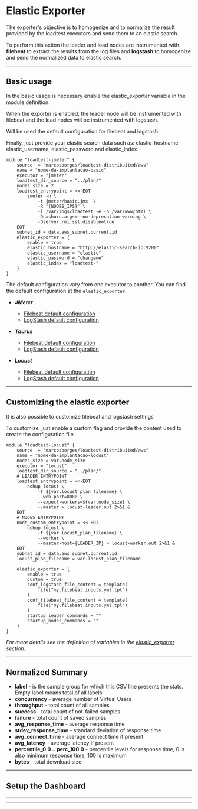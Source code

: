 # Elastic Exporter

The exporter's objective is to homogenize and to normalize the result provided by the loadtest executors and send them to an elastic search.

To perform this action the leader and load nodes are instrumented with **filebeat** to extract the results from the log files and **logstash** to homogenize and send the normalized data to elastic search.

---


## Basic usage

In the basic usage is necessary enable the elastic_exporter variable in the module definition.

When the exporter is enabled, the leader node will be instrumented with filebeat and the load nodes will be instrumented with logstash.

Will be used the default configuration for filebeat and logstash.

Finally, just provide your elastic search data such as: elastic_hostname, elastic_username, elastic_password and elastic_index.

```hcl
module "loadtest-jmeter" {
    source  = "marcosborges/loadtest-distribuited/aws"
    name = "nome-da-implantacao-basic"
    executor = "jmeter"
    loadtest_dir_source = "../plan/"
    nodes_size = 2
    loadtest_entrypoint = <<-EOT
        jmeter -n \
            -t jmeter/basic.jmx  \
            -R "{NODES_IPS}" \
            -l /var/logs/loadtest -e -o /var/www/html \
            -Dnashorn.args=--no-deprecation-warning \
            -Dserver.rmi.ssl.disable=true
    EOT
    subnet_id = data.aws_subnet.current.id
    elastic_exporter = {
        enable = true
        elastic_hostname = "http://elastic-search-ip:9200"
        elastic_username = "elastic"
        elastic_password = "changeme"
        elastic_index = "loadtest-"
    }
}
```
The default configuration vary from one executor to another. You can find the default configuration at the `elastic_exporter`.

- ***JMeter***
    - [Filebeat default configuration](https://github.com/marcosborges/terraform-aws-loadtest-distribuited/blob/master/scripts/jmeter.elk.filebeat.inputs.yml.tpl)
    - [LogStash default configuration](https://github.com/marcosborges/terraform-aws-loadtest-distribuited/blob/master/scripts/jmeter.elk.logstash.conf.tpl)


- ***Taurus***
    - [Filebeat default configuration](https://github.com/marcosborges/terraform-aws-loadtest-distribuited/blob/master/scripts/jmeter.elk.filebeat.inputs.yml.tpl)
    - [LogStash default configuration](https://github.com/marcosborges/terraform-aws-loadtest-distribuited/blob/master/scripts/jmeter.elk.logstash.conf.tpl)


- ***Locust***
    - [Filebeat default configuration](https://github.com/marcosborges/terraform-aws-loadtest-distribuited/blob/master/scripts/jmeter.elk.filebeat.inputs.yml.tpl)
    - [LogStash default configuration](https://github.com/marcosborges/terraform-aws-loadtest-distribuited/blob/master/scripts/jmeter.elk.logstash.conf.tpl)

---

## Customizing the elastic exporter

It is also possible to customize filebeat and logstash settings

To customize, just enable a custom flag and provide the content used to create the configuration file.



```hcl
module "loadtest-locust" {
    source  = "marcosborges/loadtest-distribuited/aws"
    name = "nome-da-implantacao-locust"
    nodes_size = var.node_size
    executor = "locust"
    loadtest_dir_source = "../plan/"
    # LEADER ENTRYPOINT
    loadtest_entrypoint = <<-EOT
        nohup locust \
            -f ${var.locust_plan_filename} \
            --web-port=8080 \
            --expect-workers=${var.node_size} \
            --master > locust-leader.out 2>&1 &
    EOT
    # NODES ENTRYPOINT
    node_custom_entrypoint = <<-EOT
        nohup locust \
            -f ${var.locust_plan_filename} \
            --worker \
            --master-host={LEADER_IP} > locust-worker.out 2>&1 &
    EOT
    subnet_id = data.aws_subnet.current.id
    locust_plan_filename = var.locust_plan_filename

    elastic_exporter = {
        enable = true
        custom = true
        conf_logstash_file_content = template(
            file("my.filebeat.inputs.yml.tpl")
        )
        conf_filebeat_file_content = template(
            file("my.filebeat.inputs.yml.tpl")
        )
        startup_leader_commands = ""
        startup_nodes_commands = ""
    }  
}

```

*For more details see the definition of variables in the [elastic_exporter](https://github.com/marcosborges/terraform-aws-loadtest-distribuited/blob/master/variables.tf) section.*

---

## Normalized Summary

- **label** - is the sample group for which this CSV line presents the stats. Empty label means total of all labels
- **concurrency** - average number of Virtual Users
- **throughput** - total count of all samples
- **success** - total count of not-failed samples
- **failure** - total count of saved samples
- **avg_response_time** - average response time
- **stdev_response_time** - standard deviation of response time
- **avg_connect_time** - average connect time if present
- **avg_latency** - average latency if present
- **percentile_0.0 .. perc_100.0** - percentile levels for response time, 0 is also minimum response time, 100 is maximum
- **bytes** - total download size

---

## Setup the Dashboard

---


---
